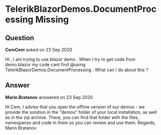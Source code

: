 # TelerikBlazorDemos.DocumentProcessing Missing

## Question

**CemCem** asked on 23 Sep 2020

Hi , I am trying to use blazor demo . When I try to get code from demo.blazor my code cant find @using TelerikBlazorDemos.DocumentProcessing . What can I do about this ?

## Answer

**Marin Bratanov** answered on 23 Sep 2020

Hi Cem, I advise that you open the offline version of our demos - we provide the solution in the "demos" folder of your local installation, as well as in the zip archive. There, you can find that folder with the files, namespaces and code in them so you can review and use them. Regards, Marin Bratanov
